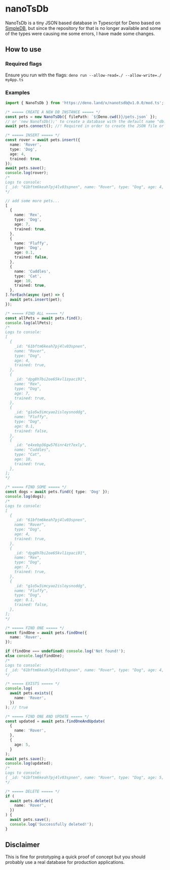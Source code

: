 # nanoTsDb

NanoTsDb is a tiny JSON based database in Typescript for Deno based on [SimpleDB](https://deno.land/x/simpledb), but since the repository for that is no longer available and some of the types were causing me some errors, I have made some changes.

## How to use

### Required flags

Ensure you run with the flags: `deno run --allow-read=./ --allow-write=./ myApp.ts`

### Examples

```ts
import { NanoTsDb } from 'https://deno.land/x/nanotsdb@v1.0.0/mod.ts';

/* ===== CREATE A NEW DB INSTANCE ===== */
const pets = new NanoTsDb({ filePath: `${Deno.cwd()}/pets.json` });
// or 'new NanoTsDb();' to create a database with the default name "db.json"
await pets.connect(); //! Required in order to create the JSON file or retrieve saved data

/* ===== INSERT ===== */
const rover = await pets.insert({
  name: 'Rover',
  type: 'Dog',
  age: 4,
  trained: true,
});
await pets.save();
console.log(rover);
/*
Logs to console:
{ _id: "61bftm6keah7pj4lv03spnen", name: "Rover", type: "Dog", age: 4, trained: true }
*/

// add some more pets...
[
  {
    name: 'Rex',
    type: 'Dog',
    age: 7,
    trained: true,
  },
  {
    name: 'Fluffy',
    type: 'Dog',
    age: 0.1,
    trained: false,
  },
  {
    name: 'Cuddles',
    type: 'Cat',
    age: 10,
    trained: true,
  },
].forEach(async (pet) => {
  await pets.insert(pet);
});

/* ===== FIND ALL ===== */
const allPets = await pets.find();
console.log(allPets);
/*
Logs to console:
[
  {
    _id: "61bftm6keah7pj4lv03spnen",
    name: "Rover",
    type: "Dog",
    age: 4,
    trained: true,
  },
  {
    _id: "dpg8h7bi2oe65kvl1zpaci91",
    name: "Rex",
    type: "Dog",
    age: 7,
    trained: true,
  },
  {
    _id: "g1o5w3imcyao2isloysnoddg",
    name: "Fluffy",
    type: "Dog",
    age: 0.1,
    trained: false,
  },
  {
    _id: "e4xebp36gw576inr4zt7exly",
    name: "Cuddles",
    type: "Cat",
    age: 10,
    trained: true,
  },
];
*/

/* ===== FIND SOME ===== */
const dogs = await pets.find({ type: 'Dog' });
console.log(dogs);
/*
Logs to console:
[
  {
    _id: "61bftm6keah7pj4lv03spnen",
    name: "Rover",
    type: "Dog",
    age: 4,
    trained: true,
  },
  {
    _id: "dpg8h7bi2oe65kvl1zpaci91",
    name: "Rex",
    type: "Dog",
    age: 7,
    trained: true,
  },
  {
    _id: "g1o5w3imcyao2isloysnoddg",
    name: "Fluffy",
    type: "Dog",
    age: 0.1,
    trained: false,
  },
];
*/

/* ===== FIND ONE ===== */
const findOne = await pets.findOne({
  name: 'Rover',
});

if (findOne === undefined) console.log('Not found!');
else console.log(findOne);
/*
Logs to console:
{ _id: "61bftm6keah7pj4lv03spnen", name: "Rover", type: "Dog", age: 4, trained: true }
*/

/* ===== EXISTS ===== */
console.log(
  await pets.exists({
    name: 'Rover',
  })
); // true

/* ===== FIND ONE AND UPDATE ===== */
const updated = await pets.findOneAndUpdate(
  {
    name: 'Rover',
  },
  {
    age: 5,
  }
);
await pets.save();
console.log(updated);
/*
Logs to console:
{ _id: "61bftm6keah7pj4lv03spnen", name: "Rover", type: "Dog", age: 5, trained: true }
*/

/* ===== DELETE ===== */
if (
  await pets.delete({
    name: 'Rover',
  })
) {
  await pets.save();
  console.log('Successfully deleted!');
}
```

## Disclaimer

This is fine for prototyping a quick proof of concept but you should probably use a real database for production applications.
